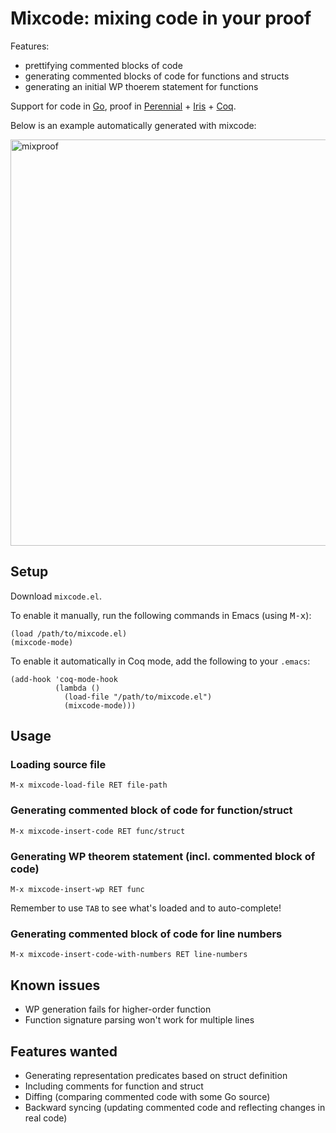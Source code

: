 # Mixcode: mixing code in your proof

Features:

* prettifying commented blocks of code
* generating commented blocks of code for functions and structs
* generating an initial WP thoerem statement for functions

Support for code in [Go](https://go.dev/), proof in [Perennial](https://github.com/mit-pdos/perennial) + [Iris](https://iris-project.org/) + [Coq](https://coq.inria.fr/).

Below is an example automatically generated with mixcode:

<img width="650" alt="mixproof" src="https://github.com/yunshengtw/mixcode/assets/29350735/0f33e813-5b5f-439c-86ee-272676693a43">

## Setup

Download `mixcode.el`.

To enable it manually, run the following commands in Emacs (using <kbd>M-x</kbd>):
```elisp
(load /path/to/mixcode.el)
(mixcode-mode)
```

To enable it automatically in Coq mode, add the following to your `.emacs`:
```elisp
(add-hook 'coq-mode-hook
          (lambda ()
            (load-file "/path/to/mixcode.el")
            (mixcode-mode)))
```

## Usage

### Loading source file

`M-x mixcode-load-file RET file-path`

### Generating commented block of code for function/struct

`M-x mixcode-insert-code RET func/struct`

### Generating WP theorem statement (incl. commented block of code)

`M-x mixcode-insert-wp RET func`

Remember to use `TAB` to see what's loaded and to auto-complete!

### Generating commented block of code for line numbers

`M-x mixcode-insert-code-with-numbers RET line-numbers`

## Known issues

* WP generation fails for higher-order function
* Function signature parsing won't work for multiple lines

## Features wanted

* Generating representation predicates based on struct definition
* Including comments for function and struct
* Diffing (comparing commented code with some Go source)
* Backward syncing (updating commented code and reflecting changes in real code)
